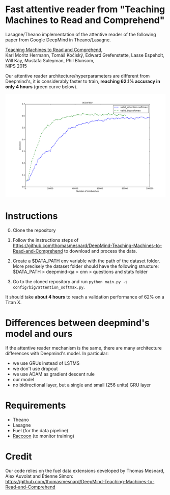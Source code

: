 # Fast attentive reader from "Teaching Machines to Read and Comprehend"
Lasagne/Theano implementation of the attentive reader of the following paper from Google DeepMind in Theano/Lasagne.

[Teaching Machines to Read and Comprehend](http://arxiv.org/abs/1506.03340),  
Karl Moritz Hermann, Tomáš Kočiský, Edward Grefenstette, Lasse Espeholt, Will Kay, Mustafa Suleyman, Phil Blunsom,  
NIPS 2015

Our attentive reader architecture/hyperparameters are different from Deepmind's, it is considerably faster to train, **reaching 62.1% accuracy in only 4 hours** (green curve below).

![img](https://raw.githubusercontent.com/adbrebs/rnn_reader/master/training_profile.png "Guillaume Apollinaire")

# Instructions

0) Clone the repository 

1) Follow the instructions steps of https://github.com/thomasmesnard/DeepMind-Teaching-Machines-to-Read-and-Comprehend to download and process the data. 

2) Create a $DATA_PATH env variable with the path of the dataset folder. More precisely the dataset folder should have the following structure: 
$DATA_PATH > deepmind-qa > cnn > questions and stats folder 

3) Go to the cloned repository and run ``python main.py -s config/big/attention_softmax.py``.

It should take **about 4 hours** to reach a validation performance of 62% on a Titan X.

# Differences between deepmind's model and ours
If the attentive reader mechanism is the same, there are many architecture differences with Deepmind's model. 
In particular:

- we use GRUs instead of LSTMS
- we don't use dropout
- we use ADAM as gradient descent rule
- our model
- no bidirectional layer, but a single and small (256 units) GRU layer

# Requirements

- Theano
- Lasagne
- Fuel (for the data pipeline)
- [Raccoon](https://github.com/adbrebs/raccoon) (to monitor training)

# Credit

Our code relies on the fuel data extensions developed by Thomas Mesnard, Alex Auvolat and Étienne Simon: https://github.com/thomasmesnard/DeepMind-Teaching-Machines-to-Read-and-Comprehend

